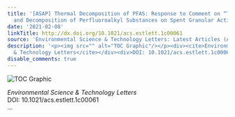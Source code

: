 ```yaml
---
title: '[ASAP] Thermal Decomposition of PFAS: Response to Comment on “Thermal Stability
  and Decomposition of Perfluoroalkyl Substances on Spent Granular Activated Carbon”'
date: '2021-02-08'
linkTitle: http://dx.doi.org/10.1021/acs.estlett.1c00061
source: 'Environmental Science & Technology Letters: Latest Articles (ACS Publications)'
description: '<p><img src="" alt="TOC Graphic"/></p><div><cite>Environmental Science
  & Technology Letters</cite></div><div>DOI: 10.1021/acs.estlett.1c00061</div> ...'
disable_comments: true
---
```

<p><img src="" alt="TOC Graphic"/></p><div><cite>Environmental Science & Technology Letters</cite></div><div>DOI: 10.1021/acs.estlett.1c00061</div> ...